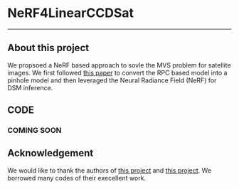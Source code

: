 # NeRF4LinearCCDSat
---
## About this project
We propsoed a NeRF based approach to sovle the MVS problem for satellite images. We first followed [this paper](https://github.com/Kai-46/SatelliteSfM) to convert the RPC based model into a pinhole model and then leveraged the Neural Radiance Field (NeRF) for DSM inference.
## CODE
### COMING SOON
## Acknowledgement
We would like to thank the authors of [this project](https://github.com/Kai-46/SatelliteSfM) and [this project](https://github.com/centreborelli/satnerf). We borrowed many codes of their execellent work.
